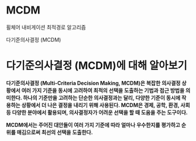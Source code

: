 # MCDM
휠체어 내비게이션 최적경로 알고리즘

<!DOCTYPE html>
<html>
<head>
    다기준의사결정 (MCDM)
</head>
<body>
    <h1>다기준의사결정 (MCDM)에 대해 알아보기</h1>
    <p><strong>다기준의사결정 (Multi-Criteria Decision Making, MCDM)은 복잡한 의사결정 상황에서 여러 가지 기준을 동시에 고려하여 최적의 선택을 도출하는 기법과 접근 방법을 의미한다. 하나의 기준만을 고려하는 단순한 의사결정과는 달리, 다양한 기준이 동시에 작용하는 상황에서 더 나은 결정을 내리기 위해 사용된다. MCDM은 경제, 공학, 환경, 사회 등 다양한 분야에서 활용되며, 의사결정자가 어려운 선택을 할 때 도움을 주는 도구이다.</p>
    MCDM에서는 주어진 대안들이 여러 가지 기준에 따라 얼마나 우수한지를 평가하고 순위를 매김으로써 최선의 선택을 도출한다.
    
</body>
</html>
